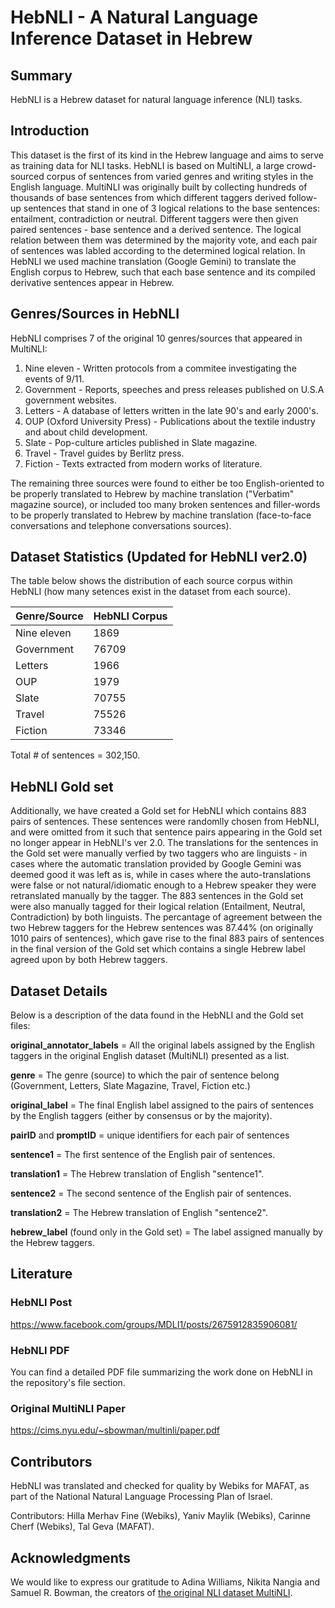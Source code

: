# HebNLI - A Natural Language Inference Dataset in Hebrew

## Summary
HebNLI is a Hebrew dataset for natural language inference (NLI) tasks.

## Introduction
This dataset is the first of its kind in the Hebrew language and aims to serve as training data for NLI tasks.
HebNLI is based on MultiNLI, a large crowd-sourced corpus of sentences from varied genres and writing styles in the English language.
MultiNLI was originally built by collecting hundreds of thousands of base sentences from which different taggers derived follow-up sentences that stand in one of 3 logical relations to the base sentences: entailment, contradiction or neutral.
Different taggers were then given paired sentences - base sentence and a derived sentence. The logical relation between them was determined by the majority vote, and each pair of sentences was labled according to the determined logical relation.
In HebNLI we used machine translation (Google Gemini) to translate the English corpus to Hebrew, such that each base sentence and its compiled derivative sentences appear in Hebrew.

## Genres/Sources in HebNLI
HebNLI comprises 7 of the original 10 genres/sources that appeared in MultiNLI:
1. Nine eleven - Written protocols from a commitee investigating the events of 9/11.
2. Government - Reports, speeches and press releases published on U.S.A government websites.
3. Letters - A database of letters written in the late 90's and early 2000's.
4. OUP (Oxford University Press) - Publications about the textile industry and about child development.
5. Slate - Pop-culture articles published in Slate magazine.
6. Travel - Travel guides by Berlitz press.
7. Fiction - Texts extracted from modern works of literature.

The remaining three sources were found to either be too English-oriented to be properly translated to Hebrew by machine translation ("Verbatim" magazine source), or included too many broken sentences and filler-words to be properly translated to Hebrew by machine translation (face-to-face conversations and telephone conversations sources). 

## Dataset Statistics (Updated for HebNLI ver2.0)
The table below shows the distribution of each source corpus within HebNLI (how many setences exist in the dataset from each source).

| Genre/Source     |  HebNLI Corpus   |
|------------------|------------------|
| Nine eleven      |   1869           |
| Government       |   76709          |
| Letters          |   1966           |
| OUP              |   1979           |
| Slate            |   70755          |
| Travel           |   75526          |
| Fiction          |   73346          |

Total # of sentences = 302,150.

## HebNLI Gold set
Additionally, we have created a Gold set for HebNLI which contains 883 pairs of sentences. These sentences were randomlly chosen from HebNLI, and were omitted from it such that sentence pairs appearing in the Gold set no longer appear in HebNLI's ver 2.0. The translations for the sentences in the Gold set were manually verfied by two taggers who are linguists - in cases where the automatic translation provided by Google Gemini was deemed good it was left as is, while in cases where the auto-translations were false or not natural/idiomatic enough to a Hebrew speaker they were retranslated manually by the tagger. The 883 sentences in the Gold set were also manually tagged for their logical relation (Entailment, Neutral, Contradiction) by both linguists.
The percantage of agreement between the two Hebrew taggers for the Hebrew sentences was 87.44% (on originally 1010 pairs of sentences), which gave rise to the final 883 pairs of sentences in the final version of the Gold set which contains a single Hebrew label agreed upon by both Hebrew taggers.

## Dataset Details
Below is a description of the data found in the HebNLI and the Gold set files:

**original_annotator_labels** = All the original labels assigned by the English taggers in the original English dataset (MultiNLI) presented as a list.

**genre** = The genre (source) to which the pair of sentence belong (Government, Letters, Slate Magazine, Travel, Fiction etc.)

**original_label** = The final English label assigned to the pairs of sentences by the English taggers (either by consensus or by the majority).

**pairID** and **promptID** = unique identifiers for each pair of sentences

**sentence1** = The first sentence of the English pair of sentences.

**translation1** = The Hebrew translation of English "sentence1".

**sentence2** = The second sentence of the English pair of sentences.

**translation2** = The Hebrew translation of English "sentence2".

**hebrew_label** (found only in the Gold set) = The label assigned manually by the Hebrew taggers.




## Literature

### HebNLI Post
https://www.facebook.com/groups/MDLI1/posts/2675912835906081/

### HebNLI PDF
You can find a detailed PDF file summarizing the work done on HebNLI in the repository's file section.

### Original MultiNLI Paper
https://cims.nyu.edu/~sbowman/multinli/paper.pdf

## Contributors
HebNLI was translated and checked for quality by Webiks for MAFAT, as part of the National Natural Language Processing Plan of Israel. 

Contributors: Hilla Merhav Fine (Webiks), Yaniv Maylik (Webiks), Carinne Cherf (Webiks), Tal Geva (MAFAT).

## Acknowledgments
We would like to express our gratitude to Adina Williams, Nikita Nangia and Samuel R. Bowman, the creators of [the original NLI dataset MultiNLI](https://huggingface.co/datasets/nyu-mll/multi_nli).
